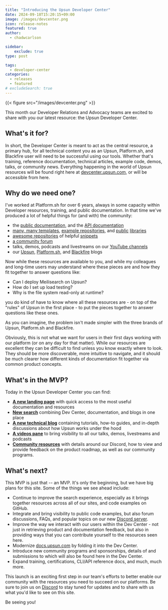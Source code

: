 ```yaml
---
title: "Introducing the Upsun Developer Center"
date: 2024-09-18T15:20:15+09:00
image: /images/devcenter.png
icon: release-notes
featured: true
author:
  - chadwcarlson

sidebar:
    exclude: true
type: post

tags:
  - developer-center
categories:
  - releases
  - featured
# excludeSearch: true
---
```


{{< figure src="/images/devcenter.png" >}}

This month our Developer Relations and Advocacy teams are excited to share with you our latest resource: the Upsun Developer Center. 

## What's it for?

In short, the Developer Center is meant to act as the central resource, a primary hub, for all technical content you as an Upsun, Platform.sh, and Blackfire user will need to be successful using our tools. Whether that's training, reference documentation, technical articles, example code, demos, talks, or community news. Everything happening in the world of Upsun resources will be found right here at [devcenter.upsun.com](https://devcenter.upsun.com), or will be accessible from here.

## Why do we need one?

I've worked at Platform.sh for over 6 years, always in some capacity within Developer resources, training, and public documentation. In that time we've produced a lot of helpful things for (and with) the community:

- the [public documentation](https://docs.upsun.com), and the [API documentation](https://api.upsun.com/docs/)
- [many, many templates](https://github.com/platformsh-templates/), [example repositories](https://github.com/search?q=topic%3Aupsun-example+org%3Aupsun&type=Repositories), and [public](https://github.com/platformsh?q=config-reader&type=all&language=&sort=) [libraries](https://github.com/platformsh?q=platformsh-client&type=all&language=&sort=)
- [awesome repositories](https://github.com/platformsh/awesome-platformsh) of helpful [snippets](https://github.com/platformsh/snippets)
- [a community forum](https://community.platform.sh)
- talks, demos, podcasts and livestreams on our [YouTube channels](https://www.youtube.com/@upsun_com)
- our [Upsun](https://upsun.com/blog/), [Platform.sh](https://platform.sh/blog/), and [Blackfire](https://blog.blackfire.io/) blogs

Now while these resources are available to you, and while my colleagues and long-time users may understand where these pieces are and how they fit together to answer questions like:

- Can I deploy Meilisearch on Upsun?
- How do I set up load testing?
- Why is the file system read-only at runtime?

you do kind of have to know where all these resources are - on top of the "rules" of Upsun in the first place - to put the pieces together to answer questions like these ones. 

As you can imagine, the problem isn't made simpler with the three brands of Upsun, Platform.sh and Blackfire. 

Obviously, this is not what we want for users in their first days working with our platform (or on any day for that matter). While our resources are excellent they can be difficult to find unless you know exactly where to look. They should be more discoverable, more intuitive to navigate, and it should be much clearer how different kinds of documentation fit together via common product concepts. 

## What's in the MVP?

Today in the Upsun Developer Center you can find:

- **[A new landing page](/)** with quick access to the most useful documentation and resources
- **[New search](/search)** combining Dev Center, documentation, and blogs in one place
- **[A new technical blog](/posts)** containing tutorials, how-to guides, and in-depth discussions about how Upsun works under the hood
- **[A videos pane](/videos)** to bring visibility to all our talks, demos, livestreams and podcasts
- **[Community resources](/community)** with details around our Discord, how to view and provide feedback on the product roadmap, as well as our community programs.

## What's next?

This MVP is just that -- an MVP. It's only the beginning, but we have big plans for this site. Some of the things we see ahead include:

- Continue to improve the search experience, especially as it brings together resources across all of our sites, and code examples on GitHub.
- Integrate and bring visibility to public code examples, but also forum discussions, FAQs, and popular topics on our new [Discord server](/community/engage/discord).
- Improve the way we interact with our users within the Dev Center - not just in retrieving product and documentation feedback, but also in providing ways that you can contribute yourself to the resources seen here.
- Modernize [docs.upsun.com](https://docs.upsun.com) by folding it into the Dev Center.
- Introduce new community programs and sponsorships, details of and submissions to which will also be found here in the Dev Center.
- Expand training, certifications, CLI/API reference docs, and much, much more.

This launch is an exciting first step in our team's efforts to better enable our community with the resources you need to succeed on our platforms. Be sure to join us on [Discord](/community/engage/discord) to stay tuned for updates and to share with us what you'd like to see on this site.

Be seeing you!
